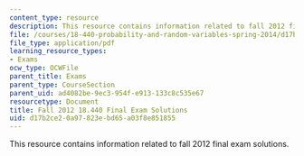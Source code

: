 ```yaml
---
content_type: resource
description: This resource contains information related to fall 2012 final exam solutions.
file: /courses/18-440-probability-and-random-variables-spring-2014/d17b2ce20a97823ebd65a03f8e851855_MIT18_440S14_final2012_sol.pdf
file_type: application/pdf
learning_resource_types:
- Exams
ocw_type: OCWFile
parent_title: Exams
parent_type: CourseSection
parent_uid: ad4082be-9ec3-954f-e913-133c8c535e67
resourcetype: Document
title: Fall 2012 18.440 Final Exam Solutions
uid: d17b2ce2-0a97-823e-bd65-a03f8e851855
---
```

This resource contains information related to fall 2012 final exam solutions.

